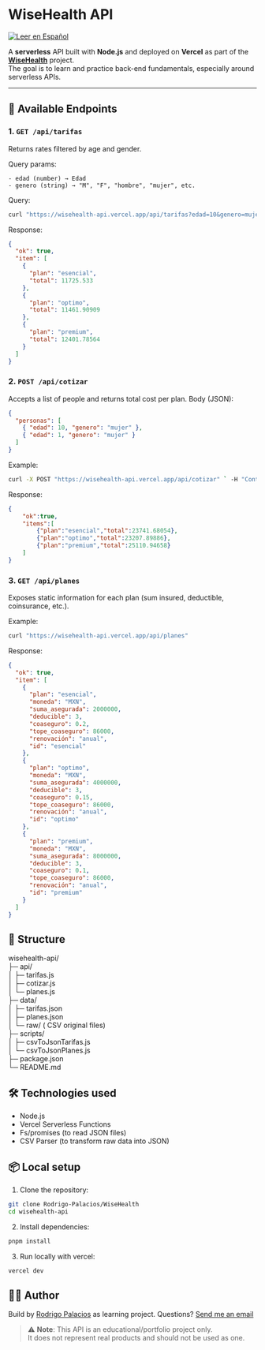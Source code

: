 # WiseHealth API
[![Leer en Español](https://img.shields.io/badge/🌐-Leer%20en%20Español-green)](README.es.md)

A **serverless** API built with **Node.js** and deployed on **Vercel** as part of the **[WiseHealth](https://github.com/Rodrigo-Palacios/WiseHealth)** project.  
The goal is to learn and practice back-end fundamentals, especially around serverless APIs.

---

## 🚀 Available Endpoints

### 1. `GET /api/tarifas`

Returns rates filtered by age and gender.

Query params:

    - edad (number) → Edad
    - genero (string) → "M", "F", "hombre", "mujer", etc.

Query:
```bash
curl "https://wisehealth-api.vercel.app/api/tarifas?edad=10&genero=mujer"
```

Response:
```json
{
  "ok": true,
  "item": [
    {
      "plan": "esencial",
      "total": 11725.533
    },
    {
      "plan": "optimo",
      "total": 11461.90909
    },
    {
      "plan": "premium",
      "total": 12401.78564
    }
  ]
}
```

### 2. `POST /api/cotizar`

Accepts a list of people and returns total cost per plan.
Body (JSON):
```json
{
  "personas": [
    { "edad": 10, "genero": "mujer" },
    { "edad": 1, "genero": "mujer" }
  ]
}
```
Example:
```bash
curl -X POST "https://wisehealth-api.vercel.app/api/cotizar" ` -H "Content-Type: application/json" ` --data '{ "personas": [ { "edad": 10, "genero": "mujer" }, {"edad": 1, "genero": "mujer" } ]}'
```

Response:
```json
{
    "ok":true,
    "items":[
        {"plan":"esencial","total":23741.68054},
        {"plan":"optimo","total":23207.89886},
        {"plan":"premium","total":25110.94658}
    ]
}
```

### 3. `GET /api/planes`

Exposes static information for each plan (sum insured, deductible, coinsurance, etc.).

Example:
```bash
curl "https://wisehealth-api.vercel.app/api/planes"
```

Response:
```json
{
  "ok": true,
  "item": [
    {
      "plan": "esencial",
      "moneda": "MXN",
      "suma_asegurada": 2000000,
      "deducible": 3,
      "coaseguro": 0.2,
      "tope_coaseguro": 86000,
      "renovación": "anual",
      "id": "esencial"
    },
    {
      "plan": "optimo",
      "moneda": "MXN",
      "suma_asegurada": 4000000,
      "deducible": 3,
      "coaseguro": 0.15,
      "tope_coaseguro": 86000,
      "renovación": "anual",
      "id": "optimo"
    },
    {
      "plan": "premium",
      "moneda": "MXN",
      "suma_asegurada": 8000000,
      "deducible": 3,
      "coaseguro": 0.1,
      "tope_coaseguro": 86000,
      "renovación": "anual",
      "id": "premium"
    }
  ]
}
```

## 📂 Structure

wisehealth-api/  
├─ api/  
│ ├─ tarifas.js  
│ ├─ cotizar.js  
│ └─ planes.js  
├─ data/  
│ ├─ tarifas.json  
│ ├─ planes.json  
│ └─ raw/ ( CSV original files)  
├─ scripts/  
│ ├─ csvToJsonTarifas.js  
│ └─ csvToJsonPlanes.js  
├─ package.json  
└─ README.md  

## 🛠️ Technologies used

- Node.js
- Vercel Serverless Functions
- Fs/promises (to read JSON files)
- CSV Parser (to transform raw data into JSON)

##  📦 Local setup

1. Clone the repository:
```bash
git clone Rodrigo-Palacios/WiseHealth
cd wisehealth-api
```

2. Install dependencies:
```bash
pnpm install
```

3. Run locally with vercel:
```bash
vercel dev
```
## 🧑‍💻 Author
Build by [Rodrigo Palacios](https://github.com/Rodrigo-Palacios) as learning project.
Questions? [Send me an email](mailto:rodrigo.palacios@rodrigocod.ing?subject=Consulta%20sobre%20WiseHealth&body=Hola%20Rodrigo,)


> ⚠️ **Note**: This API is an educational/portfolio project only.  
> It does not represent real products and should not be used as one.
